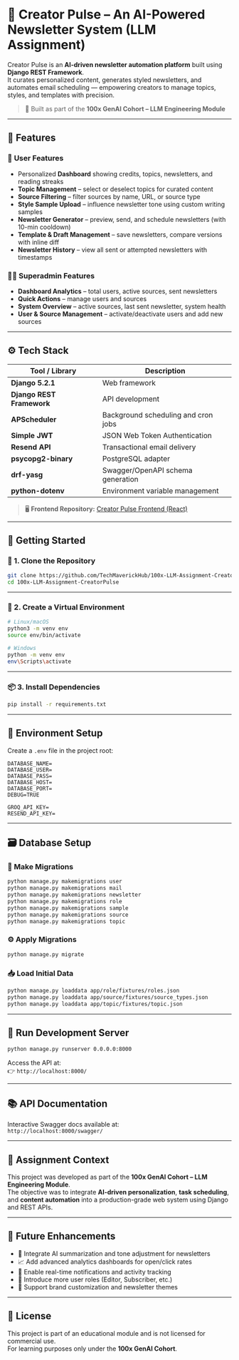 # 🧠 Creator Pulse – An AI-Powered Newsletter System (LLM Assignment)

Creator Pulse is an **AI-driven newsletter automation platform** built using **Django REST Framework**.  
It curates personalized content, generates styled newsletters, and automates email scheduling — empowering creators to manage topics, styles, and templates with precision.

> 🧩 Built as part of the **100x GenAI Cohort – LLM Engineering Module**

---

## 📌 Features

### 👤 **User Features**
- Personalized **Dashboard** showing credits, topics, newsletters, and reading streaks  
- **Topic Management** – select or deselect topics for curated content  
- **Source Filtering** – filter sources by name, URL, or source type  
- **Style Sample Upload** – influence newsletter tone using custom writing samples  
- **Newsletter Generator** – preview, send, and schedule newsletters (with 10-min cooldown)  
- **Template & Draft Management** – save newsletters, compare versions with inline diff  
- **Newsletter History** – view all sent or attempted newsletters with timestamps  

### 🧑‍💼 **Superadmin Features**
- **Dashboard Analytics** – total users, active sources, sent newsletters  
- **Quick Actions** – manage users and sources  
- **System Overview** – active sources, last sent newsletter, system health  
- **User & Source Management** – activate/deactivate users and add new sources  

---

## ⚙️ Tech Stack

| Tool / Library | Description |
|----------------|-------------|
| **Django 5.2.1** | Web framework |
| **Django REST Framework** | API development |
| **APScheduler** | Background scheduling and cron jobs |
| **Simple JWT** | JSON Web Token Authentication |
| **Resend API** | Transactional email delivery |
| **psycopg2-binary** | PostgreSQL adapter |
| **drf-yasg** | Swagger/OpenAPI schema generation |
| **python-dotenv** | Environment variable management |

> 🖥️ **Frontend Repository:** [Creator Pulse Frontend (React)](https://github.com/TechMaverickHub/100x-LLM-Assignment-CreatorPulse-frontend)

---

## 🚀 Getting Started

### 🔁 1. Clone the Repository

```bash
git clone https://github.com/TechMaverickHub/100x-LLM-Assignment-CreatorPulse.git
cd 100x-LLM-Assignment-CreatorPulse
```

---

### 🐍 2. Create a Virtual Environment

```bash
# Linux/macOS
python3 -m venv env
source env/bin/activate

# Windows
python -m venv env
env\Scripts\activate
```

---

### 📦 3. Install Dependencies

```bash
pip install -r requirements.txt
```

---

## 🔐 Environment Setup

Create a `.env` file in the project root:

```env
DATABASE_NAME=
DATABASE_USER=
DATABASE_PASS=
DATABASE_HOST=
DATABASE_PORT=
DEBUG=TRUE

GROQ_API_KEY=
RESEND_API_KEY=
```

---

## 🗃️ Database Setup

### 🔧 Make Migrations

```bash
python manage.py makemigrations user
python manage.py makemigrations mail
python manage.py makemigrations newsletter
python manage.py makemigrations role
python manage.py makemigrations sample
python manage.py makemigrations source
python manage.py makemigrations topic
```

### ⚙️ Apply Migrations

```bash
python manage.py migrate
```

### 📥 Load Initial Data

```bash
python manage.py loaddata app/role/fixtures/roles.json
python manage.py loaddata app/source/fixtures/source_types.json
python manage.py loaddata app/topic/fixtures/topic.json
```

---

## 🧪 Run Development Server

```bash
python manage.py runserver 0.0.0.0:8000
```

Access the API at:  
👉 `http://localhost:8000/`

---

## 📚 API Documentation

Interactive Swagger docs available at:  
`http://localhost:8000/swagger/`

---

## 🧠 Assignment Context

This project was developed as part of the **100x GenAI Cohort – LLM Engineering Module**.  
The objective was to integrate **AI-driven personalization**, **task scheduling**, and **content automation** into a production-grade web system using Django and REST APIs.

---

## 🚧 Future Enhancements

- 🤖 Integrate AI summarization and tone adjustment for newsletters  
- 📈 Add advanced analytics dashboards for open/click rates  
- 💬 Enable real-time notifications and activity tracking  
- 🧩 Introduce more user roles (Editor, Subscriber, etc.)  
- 🎨 Support brand customization and newsletter themes  

---

## 🧾 License

This project is part of an educational module and is not licensed for commercial use.  
For learning purposes only under the **100x GenAI Cohort**.
